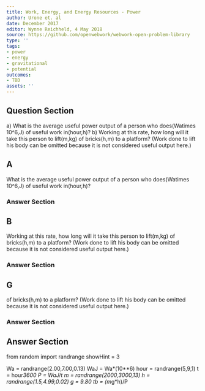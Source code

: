 ```yaml
---
title: Work, Energy, and Energy Resources - Power
author: Urone et. al
date: December 2017
editor: Wynne Reichheld, 4 May 2018
source: https://github.com/openwebwork/webwork-open-problem-library
type: ''
tags:
- power
- energy
- gravitational
- potential
outcomes:
- TBD
assets: ''
---
```


## Question Section 

a) What is the average useful power output of a person who does(Watimes 10^6,J) of useful work in(hour,h)? 
b) Working at this rate, how long will it take this person to lift(m,kg) of bricks(h,m) to a platform? (Work done to lift his body can be omitted because it is not considered useful output here.)

## A
What is the average useful power output of a person who does(Watimes 10^6,J) of useful work in(hour,h)? 
### Answer Section
## B
Working at this rate, how long will it take this person to lift(m,kg) of bricks(h,m) to a platform? (Work done to lift his body can be omitted because it is not considered useful output here.)
### Answer Section
## G
of bricks(h,m) to a platform? (Work done to lift his body can be omitted because it is not considered useful output here.)
### Answer Section


## Answer Section

from random import randrange
showHint = 3

Wa = randrange(2.00,7.00,0.13)
WaJ = Wa*(10**6)
hour = randrange(5,9,1)
t = hour*3600
P = WaJ/t
m = randrange(2000,3000,13)
h = randrange(1.5,4.99,0.02)
g = 9.80
tb = (m*g*h)/P